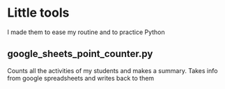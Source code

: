 # Little tools 
I made them to ease my routine and to practice Python

## google_sheets_point_counter.py
Counts all the activities of my students and makes a summary.
Takes info from google spreadsheets and writes back to them
